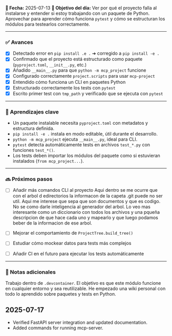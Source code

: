 **📅 Fecha:** 2025-07-13
**🎯 Objetivo del día:**
Ver por qué el proyecto falla al instalarse y entender si estoy trabajando con un paquete de Python. Aprovechar para aprender cómo funciona `pytest` y cómo se estructuran los módulos para testearlos correctamente.

---

### ✅ Avances

* [x] Detectado error en `pip install .e .` ➔ corregido a `pip install -e .`
* [x] Confirmado que el proyecto está estructurado como paquete (`pyproject.toml`, `__init__.py`, etc.)
* [x] Añadido `__main__.py` para que `python -m mcp_project` funcione
* [x] Configurado correctamente `project.scripts` para usar `mcp-project`
* [x] Entendido cómo funciona un CLI en paquetes Python
* [x] Estructurado correctamente los tests con `pytest`
* [x] Escrito primer test con `tmp_path` y verificado que se ejecuta con `pytest`

---

### 🧠 Aprendizajes clave

* Un paquete instalable necesita `pyproject.toml` con metadatos y estructura definida.
* `pip install -e .` instala en modo editable, útil durante el desarrollo.
* `python -m mcp_project` ejecuta `__main__.py`, ideal para CLI.
* `pytest` detecta automáticamente tests en archivos `test_*.py` con funciones `test_*()`.
* Los tests deben importar los módulos del paquete como si estuvieran instalados (`from mcp_project...`).

---

### 🔜 Próximos pasos

* [ ] Añadir más comandos CLI al proyecto
        Aqui dentro se me ocurre que con el arbol d edirectorios la informacon de la capeta .git puede no ser util. 
        Aqui me interese que sepa que son documentos y que es codigo. No se como darle inteligencia al generador del arbol.
        Lo veo mas interesante como un diccionario con todos los archivos y una pqueña descripcion de que hace cada uno y mapearlo y que luego podamos beber de la informacion de ese arbol.
        
* [ ] Mejorar el comportamiento de `ProjectTree.build_tree()`
* [ ] Estudiar cómo mockear datos para tests más complejos
* [ ] Añadir CI en el futuro para ejecutar los tests automáticamente

---

### 📝 Notas adicionales

Trabajo dentro de `.devcontainer`. El objetivo es que este módulo funcione en cualquier entorno y sea reutilizable. He empezado una wiki personal con todo lo aprendido sobre paquetes y tests en Python.

## 2025-07-17
- Verified FastAPI server integration and updated documentation.
- Added commands for running mcp-server.

